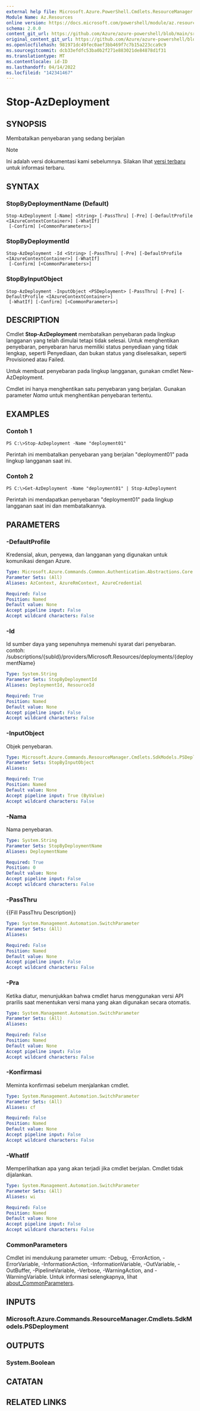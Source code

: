 ```yaml
---
external help file: Microsoft.Azure.PowerShell.Cmdlets.ResourceManager.dll-Help.xml
Module Name: Az.Resources
online version: https://docs.microsoft.com/powershell/module/az.resources/stop-azdeployment
schema: 2.0.0
content_git_url: https://github.com/Azure/azure-powershell/blob/main/src/Resources/Resources/help/Stop-AzDeployment.md
original_content_git_url: https://github.com/Azure/azure-powershell/blob/main/src/Resources/Resources/help/Stop-AzDeployment.md
ms.openlocfilehash: 981971dc49fec0aef3bb469f7c7b15a223cca9c9
ms.sourcegitcommit: dcb33efdfc53ba0b2f271e883021de84878d1f31
ms.translationtype: MT
ms.contentlocale: id-ID
ms.lasthandoff: 04/14/2022
ms.locfileid: "142341467"
---
```

# Stop-AzDeployment

## SYNOPSIS
Membatalkan penyebaran yang sedang berjalan

> [!NOTE]
>Ini adalah versi dokumentasi kami sebelumnya. Silakan lihat [versi terbaru](/powershell/module/az.resources/stop-azdeployment) untuk informasi terbaru.

## SYNTAX

### StopByDeploymentName (Default)
```
Stop-AzDeployment [-Name] <String> [-PassThru] [-Pre] [-DefaultProfile <IAzureContextContainer>] [-WhatIf]
 [-Confirm] [<CommonParameters>]
```

### StopByDeploymentId
```
Stop-AzDeployment -Id <String> [-PassThru] [-Pre] [-DefaultProfile <IAzureContextContainer>] [-WhatIf]
 [-Confirm] [<CommonParameters>]
```

### StopByInputObject
```
Stop-AzDeployment -InputObject <PSDeployment> [-PassThru] [-Pre] [-DefaultProfile <IAzureContextContainer>]
 [-WhatIf] [-Confirm] [<CommonParameters>]
```

## DESCRIPTION
Cmdlet **Stop-AzDeployment** membatalkan penyebaran pada lingkup langganan yang telah dimulai tetapi tidak selesai.
Untuk menghentikan penyebaran, penyebaran harus memiliki status penyediaan yang tidak lengkap, seperti Penyediaan, dan bukan status yang diselesaikan, seperti Provisioned atau Failed.

Untuk membuat penyebaran pada lingkup langganan, gunakan cmdlet New-AzDeployment.

Cmdlet ini hanya menghentikan satu penyebaran yang berjalan. Gunakan parameter *Nama* untuk menghentikan penyebaran tertentu.

## EXAMPLES

### Contoh 1
```
PS C:\>Stop-AzDeployment -Name "deployment01"
```

Perintah ini membatalkan penyebaran yang berjalan "deployment01" pada lingkup langganan saat ini.

### Contoh 2
```
PS C:\>Get-AzDeployment -Name "deployment01" | Stop-AzDeployment
```

Perintah ini mendapatkan penyebaran "deployment01" pada lingkup langganan saat ini dan membatalkannya. 

## PARAMETERS

### -DefaultProfile
Kredensial, akun, penyewa, dan langganan yang digunakan untuk komunikasi dengan Azure.

```yaml
Type: Microsoft.Azure.Commands.Common.Authentication.Abstractions.Core.IAzureContextContainer
Parameter Sets: (All)
Aliases: AzContext, AzureRmContext, AzureCredential

Required: False
Position: Named
Default value: None
Accept pipeline input: False
Accept wildcard characters: False
```

### -Id
Id sumber daya yang sepenuhnya memenuhi syarat dari penyebaran.
contoh: /subscriptions/{subId}/providers/Microsoft.Resources/deployments/{deploymentName}

```yaml
Type: System.String
Parameter Sets: StopByDeploymentId
Aliases: DeploymentId, ResourceId

Required: True
Position: Named
Default value: None
Accept pipeline input: False
Accept wildcard characters: False
```

### -InputObject
Objek penyebaran.

```yaml
Type: Microsoft.Azure.Commands.ResourceManager.Cmdlets.SdkModels.PSDeployment
Parameter Sets: StopByInputObject
Aliases:

Required: True
Position: Named
Default value: None
Accept pipeline input: True (ByValue)
Accept wildcard characters: False
```

### -Nama
Nama penyebaran.

```yaml
Type: System.String
Parameter Sets: StopByDeploymentName
Aliases: DeploymentName

Required: True
Position: 0
Default value: None
Accept pipeline input: False
Accept wildcard characters: False
```

### -PassThru
{{Fill PassThru Description}}

```yaml
Type: System.Management.Automation.SwitchParameter
Parameter Sets: (All)
Aliases:

Required: False
Position: Named
Default value: None
Accept pipeline input: False
Accept wildcard characters: False
```

### -Pra
Ketika diatur, menunjukkan bahwa cmdlet harus menggunakan versi API prarilis saat menentukan versi mana yang akan digunakan secara otomatis.

```yaml
Type: System.Management.Automation.SwitchParameter
Parameter Sets: (All)
Aliases:

Required: False
Position: Named
Default value: None
Accept pipeline input: False
Accept wildcard characters: False
```

### -Konfirmasi
Meminta konfirmasi sebelum menjalankan cmdlet.

```yaml
Type: System.Management.Automation.SwitchParameter
Parameter Sets: (All)
Aliases: cf

Required: False
Position: Named
Default value: None
Accept pipeline input: False
Accept wildcard characters: False
```

### -WhatIf
Memperlihatkan apa yang akan terjadi jika cmdlet berjalan.
Cmdlet tidak dijalankan.

```yaml
Type: System.Management.Automation.SwitchParameter
Parameter Sets: (All)
Aliases: wi

Required: False
Position: Named
Default value: None
Accept pipeline input: False
Accept wildcard characters: False
```

### CommonParameters
Cmdlet ini mendukung parameter umum: -Debug, -ErrorAction, -ErrorVariable, -InformationAction, -InformationVariable, -OutVariable, -OutBuffer, -PipelineVariable, -Verbose, -WarningAction, and -WarningVariable. Untuk informasi selengkapnya, lihat [about_CommonParameters](http://go.microsoft.com/fwlink/?LinkID=113216).

## INPUTS

### Microsoft.Azure.Commands.ResourceManager.Cmdlets.SdkModels.PSDeployment

## OUTPUTS

### System.Boolean

## CATATAN

## RELATED LINKS

